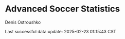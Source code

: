 # Advanced Soccer Statistics
Denis Ostroushko

<!-- gfm -->

Last successful data update: 2025-02-23 01:15:43 CST

